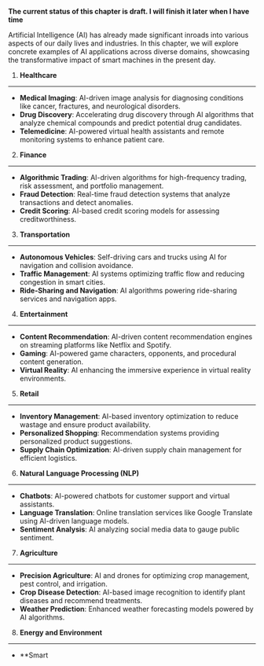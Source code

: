 **The current status of this chapter is draft. I will finish it later when I have time**

Artificial Intelligence (AI) has already made significant inroads into various aspects of our daily lives and industries. In this chapter, we will explore concrete examples of AI applications across diverse domains, showcasing the transformative impact of smart machines in the present day.

1. **Healthcare**
-----------------

* **Medical Imaging**: AI-driven image analysis for diagnosing conditions like cancer, fractures, and neurological disorders.
* **Drug Discovery**: Accelerating drug discovery through AI algorithms that analyze chemical compounds and predict potential drug candidates.
* **Telemedicine**: AI-powered virtual health assistants and remote monitoring systems to enhance patient care.

2. **Finance**
--------------

* **Algorithmic Trading**: AI-driven algorithms for high-frequency trading, risk assessment, and portfolio management.
* **Fraud Detection**: Real-time fraud detection systems that analyze transactions and detect anomalies.
* **Credit Scoring**: AI-based credit scoring models for assessing creditworthiness.

3. **Transportation**
---------------------

* **Autonomous Vehicles**: Self-driving cars and trucks using AI for navigation and collision avoidance.
* **Traffic Management**: AI systems optimizing traffic flow and reducing congestion in smart cities.
* **Ride-Sharing and Navigation**: AI algorithms powering ride-sharing services and navigation apps.

4. **Entertainment**
--------------------

* **Content Recommendation**: AI-driven content recommendation engines on streaming platforms like Netflix and Spotify.
* **Gaming**: AI-powered game characters, opponents, and procedural content generation.
* **Virtual Reality**: AI enhancing the immersive experience in virtual reality environments.

5. **Retail**
-------------

* **Inventory Management**: AI-based inventory optimization to reduce wastage and ensure product availability.
* **Personalized Shopping**: Recommendation systems providing personalized product suggestions.
* **Supply Chain Optimization**: AI-driven supply chain management for efficient logistics.

6. **Natural Language Processing (NLP)**
----------------------------------------

* **Chatbots**: AI-powered chatbots for customer support and virtual assistants.
* **Language Translation**: Online translation services like Google Translate using AI-driven language models.
* **Sentiment Analysis**: AI analyzing social media data to gauge public sentiment.

7. **Agriculture**
------------------

* **Precision Agriculture**: AI and drones for optimizing crop management, pest control, and irrigation.
* **Crop Disease Detection**: AI-based image recognition to identify plant diseases and recommend treatments.
* **Weather Prediction**: Enhanced weather forecasting models powered by AI algorithms.

8. **Energy and Environment**
-----------------------------

* \*\*Smart
